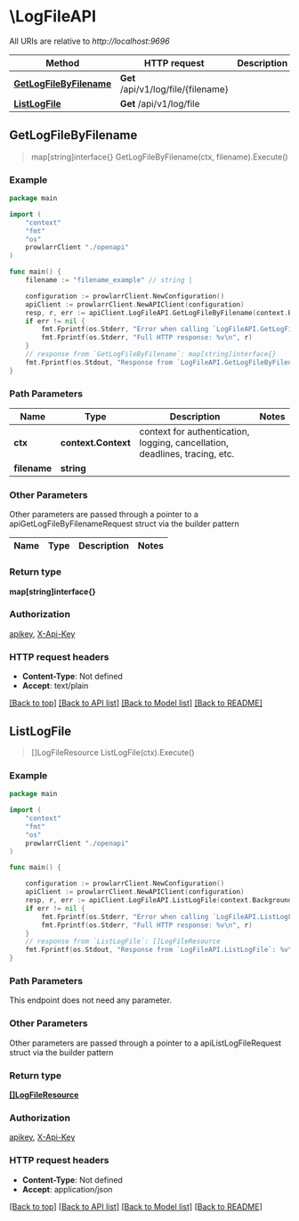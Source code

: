 # \LogFileAPI

All URIs are relative to *http://localhost:9696*

Method | HTTP request | Description
------------- | ------------- | -------------
[**GetLogFileByFilename**](LogFileAPI.md#GetLogFileByFilename) | **Get** /api/v1/log/file/{filename} | 
[**ListLogFile**](LogFileAPI.md#ListLogFile) | **Get** /api/v1/log/file | 



## GetLogFileByFilename

> map[string]interface{} GetLogFileByFilename(ctx, filename).Execute()



### Example

```go
package main

import (
    "context"
    "fmt"
    "os"
    prowlarrClient "./openapi"
)

func main() {
    filename := "filename_example" // string | 

    configuration := prowlarrClient.NewConfiguration()
    apiClient := prowlarrClient.NewAPIClient(configuration)
    resp, r, err := apiClient.LogFileAPI.GetLogFileByFilename(context.Background(), filename).Execute()
    if err != nil {
        fmt.Fprintf(os.Stderr, "Error when calling `LogFileAPI.GetLogFileByFilename``: %v\n", err)
        fmt.Fprintf(os.Stderr, "Full HTTP response: %v\n", r)
    }
    // response from `GetLogFileByFilename`: map[string]interface{}
    fmt.Fprintf(os.Stdout, "Response from `LogFileAPI.GetLogFileByFilename`: %v\n", resp)
}
```

### Path Parameters


Name | Type | Description  | Notes
------------- | ------------- | ------------- | -------------
**ctx** | **context.Context** | context for authentication, logging, cancellation, deadlines, tracing, etc.
**filename** | **string** |  | 

### Other Parameters

Other parameters are passed through a pointer to a apiGetLogFileByFilenameRequest struct via the builder pattern


Name | Type | Description  | Notes
------------- | ------------- | ------------- | -------------


### Return type

**map[string]interface{}**

### Authorization

[apikey](../README.md#apikey), [X-Api-Key](../README.md#X-Api-Key)

### HTTP request headers

- **Content-Type**: Not defined
- **Accept**: text/plain

[[Back to top]](#) [[Back to API list]](../README.md#documentation-for-api-endpoints)
[[Back to Model list]](../README.md#documentation-for-models)
[[Back to README]](../README.md)


## ListLogFile

> []LogFileResource ListLogFile(ctx).Execute()



### Example

```go
package main

import (
    "context"
    "fmt"
    "os"
    prowlarrClient "./openapi"
)

func main() {

    configuration := prowlarrClient.NewConfiguration()
    apiClient := prowlarrClient.NewAPIClient(configuration)
    resp, r, err := apiClient.LogFileAPI.ListLogFile(context.Background()).Execute()
    if err != nil {
        fmt.Fprintf(os.Stderr, "Error when calling `LogFileAPI.ListLogFile``: %v\n", err)
        fmt.Fprintf(os.Stderr, "Full HTTP response: %v\n", r)
    }
    // response from `ListLogFile`: []LogFileResource
    fmt.Fprintf(os.Stdout, "Response from `LogFileAPI.ListLogFile`: %v\n", resp)
}
```

### Path Parameters

This endpoint does not need any parameter.

### Other Parameters

Other parameters are passed through a pointer to a apiListLogFileRequest struct via the builder pattern


### Return type

[**[]LogFileResource**](LogFileResource.md)

### Authorization

[apikey](../README.md#apikey), [X-Api-Key](../README.md#X-Api-Key)

### HTTP request headers

- **Content-Type**: Not defined
- **Accept**: application/json

[[Back to top]](#) [[Back to API list]](../README.md#documentation-for-api-endpoints)
[[Back to Model list]](../README.md#documentation-for-models)
[[Back to README]](../README.md)

